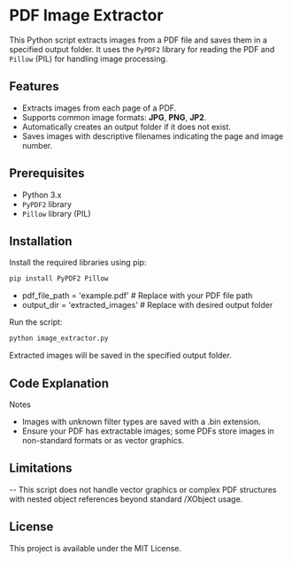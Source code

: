 # PDF Image Extractor

This Python script extracts images from a PDF file and saves them in a specified output folder. It uses the `PyPDF2` library for reading the PDF and `Pillow` (PIL) for handling image processing.

## Features

- Extracts images from each page of a PDF.
- Supports common image formats: **JPG**, **PNG**, **JP2**.
- Automatically creates an output folder if it does not exist.
- Saves images with descriptive filenames indicating the page and image number.

## Prerequisites

- Python 3.x
- `PyPDF2` library
- `Pillow` library (PIL)

## Installation

Install the required libraries using pip:

```bash
pip install PyPDF2 Pillow
```

- pdf_file_path = 'example.pdf' # Replace with your PDF file path
- output_dir = 'extracted_images' # Replace with desired output folder

Run the script:

```bash
python image_extractor.py
```

Extracted images will be saved in the specified output folder.

## Code Explanation

Notes

- Images with unknown filter types are saved with a .bin extension.
- Ensure your PDF has extractable images; some PDFs store images in non-standard formats or as vector graphics.

## Limitations

-- This script does not handle vector graphics or complex PDF structures with nested object references beyond standard /XObject usage.

## License

This project is available under the MIT License.
